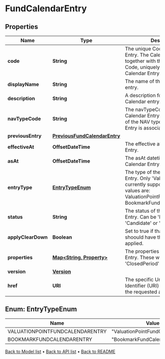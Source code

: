 

# FundCalendarEntry


## Properties

| Name | Type | Description | Notes |
|------------ | ------------- | ------------- | -------------|
|**code** | **String** | The unique Code of the Calendar Entry. The Calendar Entry, together with the Fund Scope and Code, uniquely identifies a Fund Calendar Entry |  |
|**displayName** | **String** | The name of the Fund Calendar entry. |  |
|**description** | **String** | A description for the Fund Calendar entry. |  [optional] |
|**navTypeCode** | **String** | The navTypeCode of the Fund Calendar Entry. This is the code of the NAV type that this Calendar Entry is associated with. |  |
|**previousEntry** | [**PreviousFundCalendarEntry**](PreviousFundCalendarEntry.md) |  |  [optional] |
|**effectiveAt** | **OffsetDateTime** | The effective at of the Calendar Entry. |  [optional] |
|**asAt** | **OffsetDateTime** | The asAt datetime for the Calendar Entry. |  |
|**entryType** | [**EntryTypeEnum**](#EntryTypeEnum) | The type of the Fund Calendar Entry. Only &#39;ValuationPoint&#39; currently supported. The available values are: ValuationPointFundCalendarEntry, BookmarkFundCalendarEntry |  |
|**status** | **String** | The status of the Fund Calendar Entry. Can be &#39;Estimate&#39;, &#39;Candidate&#39; or &#39;Final&#39;. |  [optional] |
|**applyClearDown** | **Boolean** | Set to true if that closed period shoould have the clear down applied. |  |
|**properties** | [**Map&lt;String, Property&gt;**](Property.md) | The properties for the Calendar Entry. These will be from the &#39;ClosedPeriod&#39; domain. |  [optional] |
|**version** | [**Version**](Version.md) |  |  |
|**href** | **URI** | The specific Uniform Resource Identifier (URI) for this resource at the requested asAt datetime. |  [optional] |



## Enum: EntryTypeEnum

| Name | Value |
|---- | -----|
| VALUATIONPOINTFUNDCALENDARENTRY | &quot;ValuationPointFundCalendarEntry&quot; |
| BOOKMARKFUNDCALENDARENTRY | &quot;BookmarkFundCalendarEntry&quot; |



[Back to Model list](../README.md#documentation-for-models) &#8226; [Back to API list](../README.md#documentation-for-api-endpoints) &#8226; [Back to README](../README.md)


